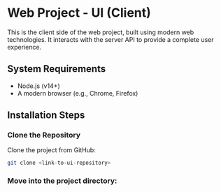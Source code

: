 # Web Project - UI (Client)

This is the client side of the web project, built using modern web technologies. It interacts with the server API to provide a complete user experience.

## System Requirements
- Node.js (v14+)
- A modern browser (e.g., Chrome, Firefox)

## Installation Steps

### Clone the Repository
Clone the project from GitHub:
```bash
git clone <link-to-ui-repository>
```

### Move into the project directory:

